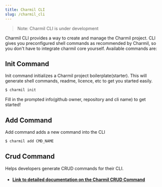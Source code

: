 ```yaml
---
title: Charmil CLI
slug: /charmil_cli
---
```


> Note: Charmil CLI is under development

Charmil CLI provides a way to create and manage the Charmil project. CLI gives you preconfigured shell commands as recommended by Charmil, so you don't have to integrate charmil core yourself. Available commands are:

## Init Command

Init command initializes a Charmil project boilerplate(starter). This will generate shell commands, readme, licence, etc to get you started easily.

```bash
$ charmil init
```

Fill in the prompted info(github owner, repository and cli name) to get started!

## Add Command

Add command adds a new command into the CLI

```bash
$ charmil add CMD_NAME
```

## Crud Command

Helps developers generate CRUD commands for their CLI.

- #### [Link to detailed documentation on the Charmil CRUD Command](./charmil_cli_crud.md)
